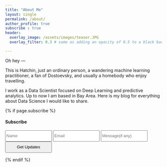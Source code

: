 ```yaml
---
title: "About Me"
layout: single
permalink: /about/
author_profile: true
subscribe : true
header:
  overlay_image: /assets/images/teaser.JPG
  overlay_filter: 0.3 # same as adding an opacity of 0.5 to a black background

---
```


Oh hey — 

This is Hatchin, just an ordinary person, a wandering machine learning practitioner, a fan of Dostoevsky, and usually a homebody who enjoy travelling. 

I work as a Data Scientist focused on Deep Learning and predictive analytics. Up to now I am based in Bay Area. Here is my blog for everything about Data Science I would like to share. 

{% if page.subscribe %}
    <h4>Subscribe</h4>
    <form action="https://formspree.io/sangyushen@gmail.com"
        method="POST">
        <input type="text" placeholder="Name" name="name" style="height:36px; width:150px">
        <input type="email" placeholder="Email" name="_replyto" required style="height:36px; width:150px">
        <input type="message" placeholder="Message(if any)" name="message" style="height:36px; width:150px">
        <input type="submit" value="Get Updates" style="height:36px; width:150px">
    </form>
  {% endif %}
